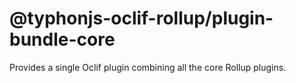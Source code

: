 # @typhonjs-oclif-rollup/plugin-bundle-core
Provides a single Oclif plugin combining all the core Rollup plugins.

